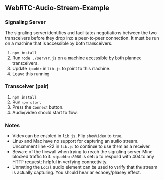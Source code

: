 ## WebRTC-Audio-Stream-Example ##

### Signaling Server ###

The signaling server identifies and facilitates negotiations between the two
transceivers before they drop into a peer-to-peer connection. It must be run on a machine
that is accessible by both transceivers.

1. ```npm install```
2. Run ```node ./server.js``` on a machine accessible by both planned transceivers.
3. Update ```ipaddr``` in ```lib.js``` to point to this machine.
4. Leave this running

### Transceiver (pair) ###
1. ```npm install```
2. Run ```npm start```
3. Press the ```Connect``` button.
4. Audio/video should start to flow.


### Notes ###
- Video can be enabled in ```lib.js```. Flip ```showVideo``` to ```true```.
- Linux and Mac have no support for capturing an audio stream. Uncomment line ~22 in ```lib.js``` to continue to use them as a receiver.
- Beware of the firewall when trying to reach the signaling server. Mine blocked traffic to it.
```<ipaddr>:8080``` is setup to respond with 404 to any HTTP request; helpful in verifying connectivity.
- Unmuting the ```Local``` audio element can be used to verify that the stream is actually capturing.
You should hear an echoey/phasey effect.
